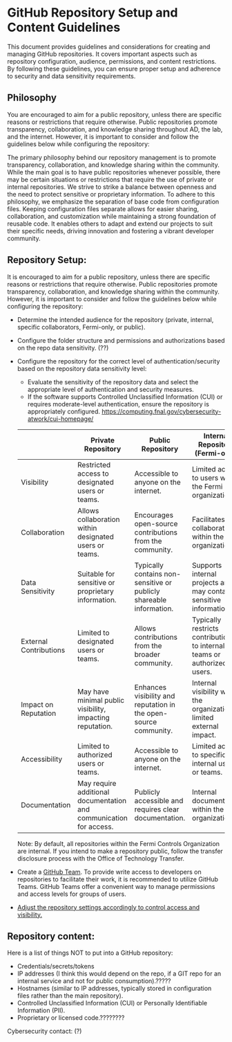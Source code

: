 # GitHub Repository Setup and Content Guidelines

This document provides guidelines and considerations for creating and managing GitHub repositories. It covers important aspects such as repository configuration, audience, permissions, and content restrictions. By following these guidelines, you can ensure proper setup and adherence to security and data sensitivity requirements.

## Philosophy

You are encouraged to aim for a public repository, unless there are specific reasons or restrictions that require otherwise. Public repositories promote transparency, collaboration, and knowledge sharing throughout AD, the lab, and the internet. However, it is important to consider and follow the guidelines below while configuring the repository:

The primary philosophy behind our repository management is to promote transparency, collaboration, and knowledge sharing within the community. While the main goal is to have public repositories whenever possible, there may be certain situations or restrictions that require the use of private or internal repositories. We strive to strike a balance between openness and the need to protect sensitive or proprietary information.
To adhere to this philosophy, we emphasize the separation of base code from configuration files. Keeping configuration files separate allows for easier sharing, collaboration, and customization while maintaining a strong foundation of reusable code. It enables others to adapt and extend our projects to suit their specific needs, driving innovation and fostering a vibrant developer community.
## Repository Setup:

It is encouraged to aim for a public repository, unless there are specific reasons or restrictions that require otherwise. Public repositories promote transparency, collaboration, and knowledge sharing within the community. However, it is important to consider and follow the guidelines below while configuring the repository:

* Determine the intended audience for the repository (private, internal, specific collaborators, Fermi-only, or public).
* Configure the folder structure and permissions and authorizations based on the repo data sensitivity.  (??)
* Configure the repository for the correct level of authentication/security based on the repository data sensitivity level:
  * Evaluate the sensitivity of the repository data and select the appropriate level of authentication and security measures.
  * If the software supports Controlled Unclassified Information (CUI) or requires moderate-level authentication, ensure the repository is appropriately configured. https://computing.fnal.gov/cybersecurity-atwork/cui-homepage/
 

   |            | Private Repository   | Public Repository   | Internal Repository (Fermi-only)   |
   |------------|----------------------|---------------------|------------------------------------|
   | Visibility | Restricted access to designated users or teams. | Accessible to anyone on the internet. | Limited access to users within the Fermi organization. |
   | Collaboration | Allows collaboration within designated users or teams. | Encourages open-source contributions from the community. | Facilitates collaboration within the organization. |
   | Data Sensitivity | Suitable for sensitive or proprietary information. | Typically contains non-sensitive or publicly shareable information. | Supports internal projects and may contain sensitive information. |
   | External Contributions | Limited to designated users or teams. | Allows contributions from the broader community. | Typically restricts contributions to internal teams or authorized users. |
   | Impact on Reputation | May have minimal public visibility, impacting reputation. | Enhances visibility and reputation in the open-source community. | Internal visibility within the organization, limited external impact. |
   | Accessibility | Limited to authorized users or teams. | Accessible to anyone on the internet. | Limited access to specific internal users or teams. |
   | Documentation | May require additional documentation and communication for access. | Publicly accessible and requires clear documentation. | Internal documentation within the organization. |

   Note: By default, all repositories within the Fermi Controls Organization are internal. If you intend to make a repository public, follow the transfer disclosure process with the Office of Technology Transfer.

* Create a [GitHub Team](https://docs.github.com/en/enterprise-cloud@latest/organizations/managing-user-access-to-your-organizations-repositories/managing-team-access-to-an-organization-repository). To provide write access to developers on repositories to facilitate their work, it is recommended to utilize GitHub Teams. GitHub Teams offer a convenient way to manage permissions and access levels for groups of users.
* [Adjust the repository settings accordingly to control access and visibility.](https://docs.github.com/en/enterprise-cloud@latest/repositories/managing-your-repositorys-settings-and-features/managing-repository-settings/setting-repository-visibility#changing-a-repositorys-visibility)

## Repository content: 

Here is a list of things NOT to put into a GitHub repository:
 
* Credentials/secrets/tokens
* IP addresses (I think this would depend on the repo, if a GIT repo for an internal service and not for public consumption).?????
* Hostnames (similar to IP addresses, typically stored in configuration files rather than the main repository).
* Controlled Unclassified Information (CUI) or Personally Identifiable Information (PII).
* Proprietary or licensed code.????????

Cybersecurity contact: (?) 